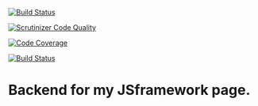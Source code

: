 [![Build Status](https://travis-ci.org/Deel18/me-api.svg?branch=master)](https://travis-ci.org/Deel18/me-api)

[![Scrutinizer Code Quality](https://scrutinizer-ci.com/g/Deel18/me-api/badges/quality-score.png?b=master)](https://scrutinizer-ci.com/g/Deel18/me-api/?branch=master)

[![Code Coverage](https://scrutinizer-ci.com/g/Deel18/me-api/badges/coverage.png?b=master)](https://scrutinizer-ci.com/g/Deel18/me-api/?branch=master)

[![Build Status](https://scrutinizer-ci.com/g/Deel18/me-api/badges/build.png?b=master)](https://scrutinizer-ci.com/g/Deel18/me-api/build-status/master)

Backend for my JSframework page.
================================
